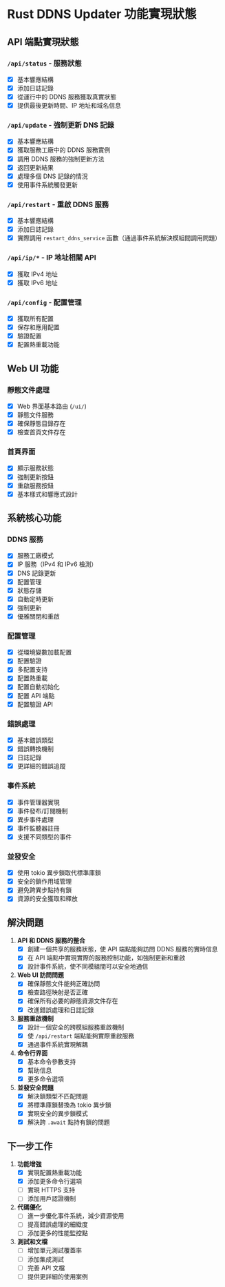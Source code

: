 # Rust DDNS Updater 功能實現狀態

## API 端點實現狀態

### `/api/status` - 服務狀態
- [x] 基本響應結構
- [x] 添加日誌記錄
- [x] 從運行中的 DDNS 服務獲取真實狀態
- [x] 提供最後更新時間、IP 地址和域名信息

### `/api/update` - 強制更新 DNS 記錄
- [x] 基本響應結構
- [x] 獲取服務工廠中的 DDNS 服務實例
- [x] 調用 DDNS 服務的強制更新方法
- [x] 返回更新結果
- [x] 處理多個 DNS 記錄的情況
- [x] 使用事件系統觸發更新

### `/api/restart` - 重啟 DDNS 服務
- [x] 基本響應結構
- [x] 添加日誌記錄
- [x] 實際調用 `restart_ddns_service` 函數（通過事件系統解決模組間調用問題）

### `/api/ip/*` - IP 地址相關 API
- [x] 獲取 IPv4 地址
- [x] 獲取 IPv6 地址

### `/api/config` - 配置管理
- [x] 獲取所有配置
- [x] 保存和應用配置
- [x] 驗證配置
- [x] 配置熱重載功能

## Web UI 功能

### 靜態文件處理
- [x] Web 界面基本路由 (`/ui/`)
- [x] 靜態文件服務
- [x] 確保靜態目錄存在
- [x] 檢查首頁文件存在

### 首頁界面
- [x] 顯示服務狀態
- [x] 強制更新按鈕
- [x] 重啟服務按鈕
- [x] 基本樣式和響應式設計

## 系統核心功能

### DDNS 服務
- [x] 服務工廠模式
- [x] IP 服務（IPv4 和 IPv6 檢測）
- [x] DNS 記錄更新
- [x] 配置管理
- [x] 狀態存儲
- [x] 自動定時更新
- [x] 強制更新
- [x] 優雅關閉和重啟

### 配置管理
- [x] 從環境變數加載配置
- [x] 配置驗證
- [x] 多配置支持
- [x] 配置熱重載
- [x] 配置自動初始化
- [x] 配置 API 端點
- [x] 配置驗證 API

### 錯誤處理
- [x] 基本錯誤類型
- [x] 錯誤轉換機制
- [x] 日誌記錄
- [x] 更詳細的錯誤追蹤

### 事件系統
- [x] 事件管理器實現
- [x] 事件發布/訂閱機制
- [x] 異步事件處理
- [x] 事件監聽器註冊
- [x] 支援不同類型的事件

### 並發安全
- [x] 使用 tokio 異步鎖取代標準庫鎖
- [x] 安全的鎖作用域管理
- [x] 避免跨異步點持有鎖
- [x] 資源的安全獲取和釋放

## 解決問題

1. **API 和 DDNS 服務的整合**
   - [x] 創建一個共享的服務狀態，使 API 端點能夠訪問 DDNS 服務的實時信息
   - [x] 在 API 端點中實現實際的服務控制功能，如強制更新和重啟
   - [x] 設計事件系統，使不同模組間可以安全地通信

2. **Web UI 訪問問題**
   - [x] 確保靜態文件能夠正確訪問
   - [x] 檢查路徑映射是否正確
   - [x] 確保所有必要的靜態資源文件存在
   - [x] 改進錯誤處理和日誌記錄

3. **服務重啟機制**
   - [x] 設計一個安全的跨模組服務重啟機制
   - [x] 使 `/api/restart` 端點能夠實際重啟服務
   - [x] 通過事件系統實現解耦

4. **命令行界面**
   - [x] 基本命令參數支持
   - [x] 幫助信息
   - [x] 更多命令選項

5. **並發安全問題**
   - [x] 解決鎖類型不匹配問題
   - [x] 將標準庫鎖替換為 tokio 異步鎖
   - [x] 實現安全的異步鎖模式
   - [x] 解決跨 `.await` 點持有鎖的問題

## 下一步工作

1. **功能增強**
   - [x] 實現配置熱重載功能
   - [x] 添加更多命令行選項
   - [ ] 實現 HTTPS 支持
   - [ ] 添加用戶認證機制

2. **代碼優化**
   - [ ] 進一步優化事件系統，減少資源使用
   - [ ] 提高錯誤處理的細緻度
   - [ ] 添加更多的性能監控點

3. **測試和文檔**
   - [ ] 增加單元測試覆蓋率
   - [ ] 添加集成測試
   - [ ] 完善 API 文檔
   - [ ] 提供更詳細的使用案例 
